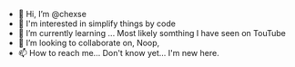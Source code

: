 - 👋 Hi, I’m @chexse
- 👀 I'm interested in simplify things by code
- 🌱 I’m currently learning ... Most likely somthing I have seen on TouTube
- 💞️ I’m looking to collaborate on, Noop, 
- 📫 How to reach me... Don't know yet... I'm new here.

<!---
chexse/chexse is a ✨ special ✨ repository because its `README.md` (this file) appears on your GitHub profile.
You can click the Preview link to take a look at your changes.
--->
